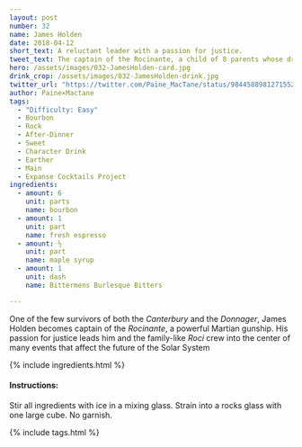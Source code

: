 ```yaml
---
layout: post
number: 32
name: James Holden
date: 2018-04-12
short_text: A reluctant leader with a passion for justice.
tweet_text: The captain of the Rocinante, a child of 8 parents whose drive for justice leads him into situations that affect the future of the Solar System. 
hero: /assets/images/032-JamesHolden-card.jpg
drink_crop: /assets/images/032-JamesHolden-drink.jpg
twitter_url: "https://twitter.com/Paine_MacTane/status/984458898127155200"
author: Paine×Mactane
tags: 
  - "Difficulty: Easy"
  - Bourbon
  - Rock
  - After-Dinner
  - Sweet
  - Character Drink
  - Earther
  - Main
  - Expanse Cocktails Project
ingredients:
  - amount: 6
    unit: parts
    name: bourbon
  - amount: 1
    unit: part
    name: fresh espresso
  - amount: ½
    unit: part
    name: maple syrup
  - amount: 1
    unit: dash
    name: Bittermens Burlesque Bitters

---
```


One of the few survivors of both the _Canterbury_ and the _Donnager_, James Holden becomes captain of the _Rocinante_, a powerful Martian gunship. His passion for justice leads him and the family-like _Roci_ crew into the center of many events that affect the future of the Solar System

{% include ingredients.html %}

#### Instructions:

Stir all ingredients with ice in a mixing glass. Strain into a rocks glass with one large cube. No garnish.

{% include tags.html %}

